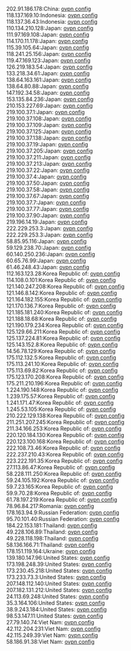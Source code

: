 202.91.186.178:China: [ovpn config](vpn/202_91_186_178.ovpn)  
118.137.169.10:Indonesia: [ovpn config](vpn/118_137_169_10.ovpn)  
118.137.36.43:Indonesia: [ovpn config](vpn/118_137_36_43.ovpn)  
110.134.210.128:Japan: [ovpn config](vpn/110_134_210_128.ovpn)  
111.97.169.108:Japan: [ovpn config](vpn/111_97_169_108.ovpn)  
114.170.11.178:Japan: [ovpn config](vpn/114_170_11_178.ovpn)  
115.39.105.64:Japan: [ovpn config](vpn/115_39_105_64.ovpn)  
118.241.25.156:Japan: [ovpn config](vpn/118_241_25_156.ovpn)  
119.47.169.123:Japan: [ovpn config](vpn/119_47_169_123.ovpn)  
126.219.183.54:Japan: [ovpn config](vpn/126_219_183_54.ovpn)  
133.218.34.61:Japan: [ovpn config](vpn/133_218_34_61.ovpn)  
138.64.163.161:Japan: [ovpn config](vpn/138_64_163_161.ovpn)  
138.64.80.88:Japan: [ovpn config](vpn/138_64_80_88.ovpn)  
147.192.34.58:Japan: [ovpn config](vpn/147_192_34_58.ovpn)  
153.135.84.236:Japan: [ovpn config](vpn/153_135_84_236.ovpn)  
210.153.227.69:Japan: [ovpn config](vpn/210_153_227_69.ovpn)  
219.100.37.1:Japan: [ovpn config](vpn/219_100_37_1.ovpn)  
219.100.37.108:Japan: [ovpn config](vpn/219_100_37_108.ovpn)  
219.100.37.109:Japan: [ovpn config](vpn/219_100_37_109.ovpn)  
219.100.37.125:Japan: [ovpn config](vpn/219_100_37_125.ovpn)  
219.100.37.138:Japan: [ovpn config](vpn/219_100_37_138.ovpn)  
219.100.37.19:Japan: [ovpn config](vpn/219_100_37_19.ovpn)  
219.100.37.205:Japan: [ovpn config](vpn/219_100_37_205.ovpn)  
219.100.37.211:Japan: [ovpn config](vpn/219_100_37_211.ovpn)  
219.100.37.213:Japan: [ovpn config](vpn/219_100_37_213.ovpn)  
219.100.37.22:Japan: [ovpn config](vpn/219_100_37_22.ovpn)  
219.100.37.4:Japan: [ovpn config](vpn/219_100_37_4.ovpn)  
219.100.37.50:Japan: [ovpn config](vpn/219_100_37_50.ovpn)  
219.100.37.58:Japan: [ovpn config](vpn/219_100_37_58.ovpn)  
219.100.37.67:Japan: [ovpn config](vpn/219_100_37_67.ovpn)  
219.100.37.7:Japan: [ovpn config](vpn/219_100_37_7.ovpn)  
219.100.37.77:Japan: [ovpn config](vpn/219_100_37_77.ovpn)  
219.100.37.90:Japan: [ovpn config](vpn/219_100_37_90.ovpn)  
219.196.14.19:Japan: [ovpn config](vpn/219_196_14_19.ovpn)  
222.229.253.3:Japan: [ovpn config](vpn/222_229_253_3.ovpn)  
222.229.253.3:Japan: [ovpn config](vpn/222_229_253_3.ovpn)  
58.85.95.116:Japan: [ovpn config](vpn/58_85_95_116.ovpn)  
59.129.238.70:Japan: [ovpn config](vpn/59_129_238_70.ovpn)  
60.140.250.236:Japan: [ovpn config](vpn/60_140_250_236.ovpn)  
60.65.76.99:Japan: [ovpn config](vpn/60_65_76_99.ovpn)  
61.46.248.43:Japan: [ovpn config](vpn/61_46_248_43.ovpn)  
112.163.123.28:Korea Republic of: [ovpn config](vpn/112_163_123_28.ovpn)  
114.108.0.101:Korea Republic of: [ovpn config](vpn/114_108_0_101.ovpn)  
121.140.247.208:Korea Republic of: [ovpn config](vpn/121_140_247_208.ovpn)  
121.146.8.142:Korea Republic of: [ovpn config](vpn/121_146_8_142.ovpn)  
121.164.182.155:Korea Republic of: [ovpn config](vpn/121_164_182_155.ovpn)  
121.170.136.7:Korea Republic of: [ovpn config](vpn/121_170_136_7.ovpn)  
121.185.181.240:Korea Republic of: [ovpn config](vpn/121_185_181_240.ovpn)  
121.188.18.68:Korea Republic of: [ovpn config](vpn/121_188_18_68.ovpn)  
121.190.179.234:Korea Republic of: [ovpn config](vpn/121_190_179_234.ovpn)  
125.129.66.211:Korea Republic of: [ovpn config](vpn/125_129_66_211.ovpn)  
125.137.224.81:Korea Republic of: [ovpn config](vpn/125_137_224_81.ovpn)  
125.143.152.8:Korea Republic of: [ovpn config](vpn/125_143_152_8.ovpn)  
14.56.78.129:Korea Republic of: [ovpn config](vpn/14_56_78_129.ovpn)  
175.112.132.5:Korea Republic of: [ovpn config](vpn/175_112_132_5.ovpn)  
175.113.241.10:Korea Republic of: [ovpn config](vpn/175_113_241_10.ovpn)  
175.113.69.82:Korea Republic of: [ovpn config](vpn/175_113_69_82.ovpn)  
175.123.170.208:Korea Republic of: [ovpn config](vpn/175_123_170_208.ovpn)  
175.211.210.196:Korea Republic of: [ovpn config](vpn/175_211_210_196.ovpn)  
1.224.190.148:Korea Republic of: [ovpn config](vpn/1_224_190_148.ovpn)  
1.239.175.57:Korea Republic of: [ovpn config](vpn/1_239_175_57.ovpn)  
1.241.171.47:Korea Republic of: [ovpn config](vpn/1_241_171_47.ovpn)  
1.245.53.105:Korea Republic of: [ovpn config](vpn/1_245_53_105.ovpn)  
210.222.129.138:Korea Republic of: [ovpn config](vpn/210_222_129_138.ovpn)  
211.251.207.245:Korea Republic of: [ovpn config](vpn/211_251_207_245.ovpn)  
211.34.166.253:Korea Republic of: [ovpn config](vpn/211_34_166_253.ovpn)  
220.120.184.130:Korea Republic of: [ovpn config](vpn/220_120_184_130.ovpn)  
220.123.100.168:Korea Republic of: [ovpn config](vpn/220_123_100_168.ovpn)  
222.108.73.46:Korea Republic of: [ovpn config](vpn/222_108_73_46.ovpn)  
222.237.210.43:Korea Republic of: [ovpn config](vpn/222_237_210_43.ovpn)  
223.222.191.35:Korea Republic of: [ovpn config](vpn/223_222_191_35.ovpn)  
27.113.86.47:Korea Republic of: [ovpn config](vpn/27_113_86_47.ovpn)  
58.228.111.250:Korea Republic of: [ovpn config](vpn/58_228_111_250.ovpn)  
59.24.105.192:Korea Republic of: [ovpn config](vpn/59_24_105_192.ovpn)  
59.7.23.165:Korea Republic of: [ovpn config](vpn/59_7_23_165.ovpn)  
59.9.70.28:Korea Republic of: [ovpn config](vpn/59_9_70_28.ovpn)  
61.78.197.219:Korea Republic of: [ovpn config](vpn/61_78_197_219.ovpn)  
78.96.84.217:Romania: [ovpn config](vpn/78_96_84_217.ovpn)  
178.163.94.9:Russian Federation: [ovpn config](vpn/178_163_94_9.ovpn)  
95.70.101.40:Russian Federation: [ovpn config](vpn/95_70_101_40.ovpn)  
184.22.153.181:Thailand: [ovpn config](vpn/184_22_153_181.ovpn)  
49.228.106.89:Thailand: [ovpn config](vpn/49_228_106_89.ovpn)  
49.228.118.198:Thailand: [ovpn config](vpn/49_228_118_198.ovpn)  
58.136.166.71:Thailand: [ovpn config](vpn/58_136_166_71.ovpn)  
178.151.119.164:Ukraine: [ovpn config](vpn/178_151_119_164.ovpn)  
139.180.147.96:United States: [ovpn config](vpn/139_180_147_96.ovpn)  
173.198.248.39:United States: [ovpn config](vpn/173_198_248_39.ovpn)  
173.230.45.218:United States: [ovpn config](vpn/173_230_45_218.ovpn)  
173.233.73.3:United States: [ovpn config](vpn/173_233_73_3.ovpn)  
207.148.112.140:United States: [ovpn config](vpn/207_148_112_140.ovpn)  
207.182.131.212:United States: [ovpn config](vpn/207_182_131_212.ovpn)  
24.113.69.248:United States: [ovpn config](vpn/24_113_69_248.ovpn)  
35.3.164.106:United States: [ovpn config](vpn/35_3_164_106.ovpn)  
38.9.243.184:United States: [ovpn config](vpn/38_9_243_184.ovpn)  
98.53.147.11:United States: [ovpn config](vpn/98_53_147_11.ovpn)  
27.79.140.74:Viet Nam: [ovpn config](vpn/27_79_140_74.ovpn)  
42.112.204.231:Viet Nam: [ovpn config](vpn/42_112_204_231.ovpn)  
42.115.249.39:Viet Nam: [ovpn config](vpn/42_115_249_39.ovpn)  
58.186.91.38:Viet Nam: [ovpn config](vpn/58_186_91_38.ovpn)  
